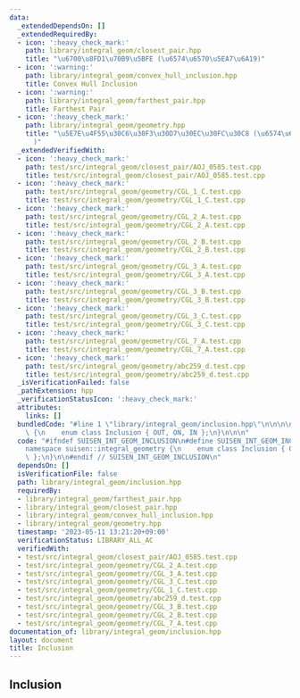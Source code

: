 ```yaml
---
data:
  _extendedDependsOn: []
  _extendedRequiredBy:
  - icon: ':heavy_check_mark:'
    path: library/integral_geom/closest_pair.hpp
    title: "\u6700\u8FD1\u70B9\u5BFE (\u6574\u6570\u5EA7\u6A19)"
  - icon: ':warning:'
    path: library/integral_geom/convex_hull_inclusion.hpp
    title: Convex Hull Inclusion
  - icon: ':warning:'
    path: library/integral_geom/farthest_pair.hpp
    title: Farthest Pair
  - icon: ':heavy_check_mark:'
    path: library/integral_geom/geometry.hpp
    title: "\u5E7E\u4F55\u30C6\u30F3\u30D7\u30EC\u30FC\u30C8 (\u6574\u6570\u5EA7\u6A19\
      )"
  _extendedVerifiedWith:
  - icon: ':heavy_check_mark:'
    path: test/src/integral_geom/closest_pair/AOJ_0585.test.cpp
    title: test/src/integral_geom/closest_pair/AOJ_0585.test.cpp
  - icon: ':heavy_check_mark:'
    path: test/src/integral_geom/geometry/CGL_1_C.test.cpp
    title: test/src/integral_geom/geometry/CGL_1_C.test.cpp
  - icon: ':heavy_check_mark:'
    path: test/src/integral_geom/geometry/CGL_2_A.test.cpp
    title: test/src/integral_geom/geometry/CGL_2_A.test.cpp
  - icon: ':heavy_check_mark:'
    path: test/src/integral_geom/geometry/CGL_2_B.test.cpp
    title: test/src/integral_geom/geometry/CGL_2_B.test.cpp
  - icon: ':heavy_check_mark:'
    path: test/src/integral_geom/geometry/CGL_3_A.test.cpp
    title: test/src/integral_geom/geometry/CGL_3_A.test.cpp
  - icon: ':heavy_check_mark:'
    path: test/src/integral_geom/geometry/CGL_3_B.test.cpp
    title: test/src/integral_geom/geometry/CGL_3_B.test.cpp
  - icon: ':heavy_check_mark:'
    path: test/src/integral_geom/geometry/CGL_3_C.test.cpp
    title: test/src/integral_geom/geometry/CGL_3_C.test.cpp
  - icon: ':heavy_check_mark:'
    path: test/src/integral_geom/geometry/CGL_7_A.test.cpp
    title: test/src/integral_geom/geometry/CGL_7_A.test.cpp
  - icon: ':heavy_check_mark:'
    path: test/src/integral_geom/geometry/abc259_d.test.cpp
    title: test/src/integral_geom/geometry/abc259_d.test.cpp
  _isVerificationFailed: false
  _pathExtension: hpp
  _verificationStatusIcon: ':heavy_check_mark:'
  attributes:
    links: []
  bundledCode: "#line 1 \"library/integral_geom/inclusion.hpp\"\n\n\n\nnamespace suisen::integral_geometry\
    \ {\n    enum class Inclusion { OUT, ON, IN };\n}\n\n\n"
  code: "#ifndef SUISEN_INT_GEOM_INCLUSION\n#define SUISEN_INT_GEOM_INCLUSION\n\n\
    namespace suisen::integral_geometry {\n    enum class Inclusion { OUT, ON, IN\
    \ };\n}\n\n#endif // SUISEN_INT_GEOM_INCLUSION\n"
  dependsOn: []
  isVerificationFile: false
  path: library/integral_geom/inclusion.hpp
  requiredBy:
  - library/integral_geom/farthest_pair.hpp
  - library/integral_geom/closest_pair.hpp
  - library/integral_geom/convex_hull_inclusion.hpp
  - library/integral_geom/geometry.hpp
  timestamp: '2023-05-11 13:21:20+09:00'
  verificationStatus: LIBRARY_ALL_AC
  verifiedWith:
  - test/src/integral_geom/closest_pair/AOJ_0585.test.cpp
  - test/src/integral_geom/geometry/CGL_2_A.test.cpp
  - test/src/integral_geom/geometry/CGL_3_A.test.cpp
  - test/src/integral_geom/geometry/CGL_3_C.test.cpp
  - test/src/integral_geom/geometry/CGL_1_C.test.cpp
  - test/src/integral_geom/geometry/abc259_d.test.cpp
  - test/src/integral_geom/geometry/CGL_3_B.test.cpp
  - test/src/integral_geom/geometry/CGL_2_B.test.cpp
  - test/src/integral_geom/geometry/CGL_7_A.test.cpp
documentation_of: library/integral_geom/inclusion.hpp
layout: document
title: Inclusion
---
```

## Inclusion
